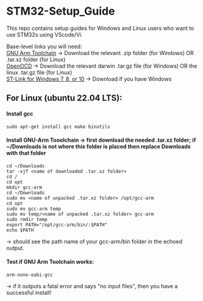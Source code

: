 # STM32-Setup_Guide
This repo contains setup guides for Windows and Linux users who want to use STM32s using VScode/Vi

Base-level links you will need:  
[GNU Arm Toolchain](https://developer.arm.com/downloads/-/arm-gnu-toolchain-downloads)  -> Download the relevant .zip folder (for Windows) OR .tar.xz folder (for Linux)  
[OpenOCD](https://github.com/xpack-dev-tools/openocd-xpack/releases) -> Download the relevant darwin .tar.gz file (for Windows) OR the linux .tar.gz file (for Linux)  
[ST-Link for Windows 7, 8, or 10](https://www.st.com/en/development-tools/stsw-link009.html#get-software) -> Download if you have Windows


## For Linux (ubuntu 22.04 LTS):  

#### Install gcc  
```
sudo apt-get install gcc make binutils
```

#### Install GNU-Arm Tooolchain -> first download the needed .tar.xz folder; if ~/Downloads is not where this folder is placed then replace Downloads with that folder  
```
cd ~/Downloads
tar -xjf <name of downloaded .tar.xz folder>
cd /
cd opt
mkdir gcc-arm
cd ~/Downloads
sudo mv <name of unpacked .tar.xz folder> /opt/gcc-arm
cd opt
sudo mv gcc-arm temp
sudo mv temp/<name of unpacked .tar.xz folder> gcc-arm
sudo rmdir temp
export PATH="/opt/gcc-arm/bin/:$PATH"
echo $PATH
```
-> should see the path name of your gcc-arm/bin folder in the echoed output.  

#### Test if GNU Arm Toolchain works:  
```
arm-none-eabi-gcc
```
-> if it outputs a fatal error and says "no input files", then you have a successful install!  





